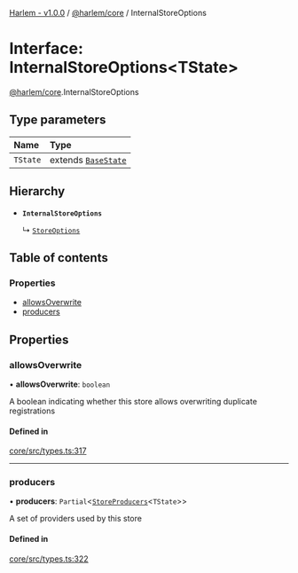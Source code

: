 [Harlem - v1.0.0](../index.md) / [@harlem/core](../modules/harlem_core.md) / InternalStoreOptions

# Interface: InternalStoreOptions<TState\>

[@harlem/core](../modules/harlem_core.md).InternalStoreOptions

## Type parameters

| Name | Type |
| :------ | :------ |
| `TState` | extends [`BaseState`](../modules/harlem_core.md#basestate) |

## Hierarchy

- **`InternalStoreOptions`**

  ↳ [`StoreOptions`](harlem_core.StoreOptions.md)

## Table of contents

### Properties

- [allowsOverwrite](harlem_core.InternalStoreOptions.md#allowsoverwrite)
- [producers](harlem_core.InternalStoreOptions.md#producers)

## Properties

### allowsOverwrite

• **allowsOverwrite**: `boolean`

A boolean indicating whether this store allows overwriting duplicate registrations

#### Defined in

[core/src/types.ts:317](https://github.com/andrewcourtice/harlem/blob/ca8d117/core/src/types.ts#L317)

___

### producers

• **producers**: `Partial`<[`StoreProducers`](harlem_core.StoreProducers.md)<`TState`\>\>

A set of providers used by this store

#### Defined in

[core/src/types.ts:322](https://github.com/andrewcourtice/harlem/blob/ca8d117/core/src/types.ts#L322)
